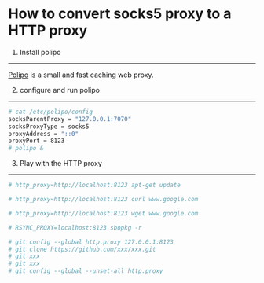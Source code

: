 How to convert socks5 proxy to a HTTP proxy
=============================================

1. Install polipo
-----------------
[Polipo](https://www.irif.univ-paris-diderot.fr/~jch/software/polipo/) is a small and fast caching web proxy.

2. configure and run polipo
---------------------------

```sh
# cat /etc/polipo/config
socksParentProxy = "127.0.0.1:7070"
socksProxyType = socks5
proxyAddress = "::0"
proxyPort = 8123
# polipo &
```

3. Play with the HTTP proxy
----------------------------

```sh
# http_proxy=http://localhost:8123 apt-get update

# http_proxy=http://localhost:8123 curl www.google.com

# http_proxy=http://localhost:8123 wget www.google.com

# RSYNC_PROXY=localhost:8123 sbopkg -r

# git config --global http.proxy 127.0.0.1:8123
# git clone https://github.com/xxx/xxx.git
# git xxx
# git xxx
# git config --global --unset-all http.proxy
```

